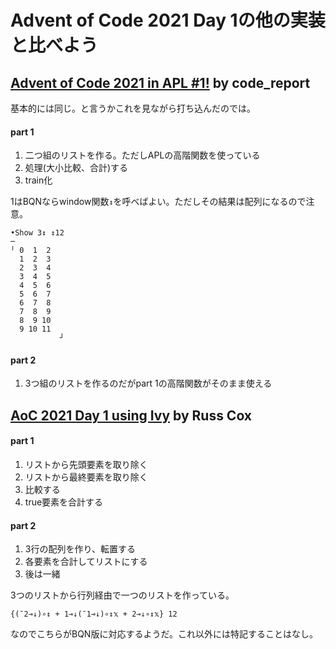 # Advent of Code 2021 Day 1の他の実装と比べよう

## [Advent of Code 2021 in APL #1!](https://www.youtube.com/watch?v=DNYxfoCEVEM) by code_report

基本的には同じ。と言うかこれを見ながら打ち込んだのでは。

#### part 1
1. 二つ組のリストを作る。ただしAPLの高階関数を使っている
1. 処理(大小比較、合計)する
1. train化

1はBQNならwindow関数`↕`を呼べばよい。ただしその結果は配列になるので注意。

```apl
•Show 3↕ ↕12
─
╵ 0  1  2
  1  2  3
  2  3  4
  3  4  5
  4  5  6
  5  6  7
  6  7  8
  7  8  9
  8  9 10
  9 10 11
           ┘
```

#### part 2
1. 3つ組のリストを作るのだがpart 1の高階関数がそのまま使える

## [AoC 2021 Day 1 using Ivy](https://www.youtube.com/watch?v=ek1yjc9sSag) by Russ Cox

#### part 1
1. リストから先頭要素を取り除く
1. リストから最終要素を取り除く
1. 比較する
1. true要素を合計する

#### part 2
1. 3行の配列を作り、転置する
1. 各要素を合計してリストにする
1. 後は一緒

3つのリストから行列経由で一つのリストを作っている。

```apl
{(¯2⊸↓)∘↕ + 1⊸↓(¯1⊸↓)∘↕𝕩 + 2⊸↓∘↕𝕩} 12
```

なのでこちらがBQN版に対応するようだ。これ以外には特記することはなし。
